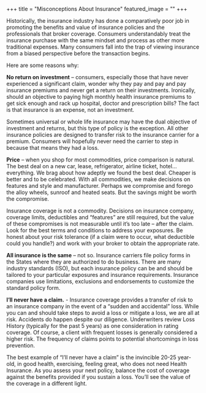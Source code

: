 +++
title = "Misconceptions About Insurance"
featured_image = ""
+++

Historically, the insurance industry has done a comparatively poor job in promoting the benefits and value of insurance policies and the professionals that broker coverage. Consumers understandably treat the insurance purchase with the same mindset and process as other more traditional expenses. Many consumers fall into the trap of viewing insurance from a biased perspective before the transaction begins.

Here are some reasons why:

**No return on investment** – consumers, especially those that have never experienced a significant claim, wonder why they pay and pay and pay insurance premiums and never get a return on their investments. Ironically, should an objective to paying high monthly health insurance premiums to get sick enough and rack up hospital, doctor and prescription bills? The fact is that insurance is an expense, not an investment.

Sometimes universal or whole life insurance may have the dual objective of investment and returns, but this type of policy is the exception. All other insurance policies are designed to transfer risk to the insurance carrier for a premium. Consumers will hopefully never need the carrier to step in because that means they had a loss.

**Price** – when you shop for most commodities, price comparison is natural. The best deal on a new car, lease, refrigerator, airline ticket, hotel…everything. We brag about how adeptly we found the best deal. Cheaper is better and to be celebrated. With all commodities, we make decisions on features and style and manufacturer. Perhaps we compromise and forego the alloy wheels, sunroof and heated seats. But the savings might be worth the compromise.

Insurance coverage is not a commodity. Decisions on insurance company, coverage limits, deductibles and “features” are still required, but the value of these compromises is not measurable until it’s too late – after the claim. Look for the best terms and conditions to address your exposures. Be honest about your risk tolerance (if a claim were to occur, what deductible could you handle?) and work with your broker to obtain the appropriate rate.

**All insurance is the same** – not so. Insurance carriers file policy forms in the States where they are authorized to do business. There are many industry standards (ISO), but each insurance policy can be and should be tailored to your particular exposures and insurance requirements. Insurance companies use limitations, exclusions and endorsements to customize the standard policy form.

**I’ll never have a claim.** - Insurance coverage provides a transfer of risk to an insurance company in the event of a “sudden and accidental” loss. While you can and should take steps to avoid a loss or mitigate a loss, we are all at risk. Accidents do happen despite our diligence. Underwriters review Loss History (typically for the past 5 years) as one consideration in rating coverage. Of course, a client with frequent losses is generally considered a higher risk. The frequency of claims points to potential shortcomings in loss prevention.

The best example of “I’ll never have a claim” is the invincible 20-25 year-old, in good health, exercising, feeling great, who does not need Health Insurance. As you assess your next policy, balance the cost of coverage against the benefits provided if you sustain a loss. You’ll see the value of the coverage in a different light.
